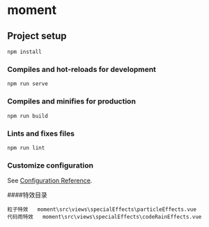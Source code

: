 # moment

## Project setup
```
npm install
```

### Compiles and hot-reloads for development
```
npm run serve
```

### Compiles and minifies for production
```
npm run build
```

### Lints and fixes files
```
npm run lint
```

### Customize configuration
See [Configuration Reference](https://cli.vuejs.org/config/).


####特效目录
```
粒子特效   moment\src\views\specialEffects\particleEffects.vue
代码雨特效   moment\src\views\specialEffects\codeRainEffects.vue
```
